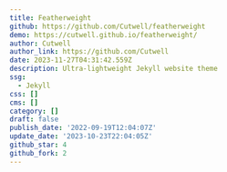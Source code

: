 ```yaml
---
title: Featherweight
github: https://github.com/Cutwell/featherweight
demo: https://cutwell.github.io/featherweight/
author: Cutwell
author_link: https://github.com/Cutwell
date: 2023-11-27T04:31:42.559Z
description: Ultra-lightweight Jekyll website theme
ssg:
  - Jekyll
css: []
cms: []
category: []
draft: false
publish_date: '2022-09-19T12:04:07Z'
update_date: '2023-10-23T22:04:05Z'
github_star: 4
github_fork: 2
---
```


